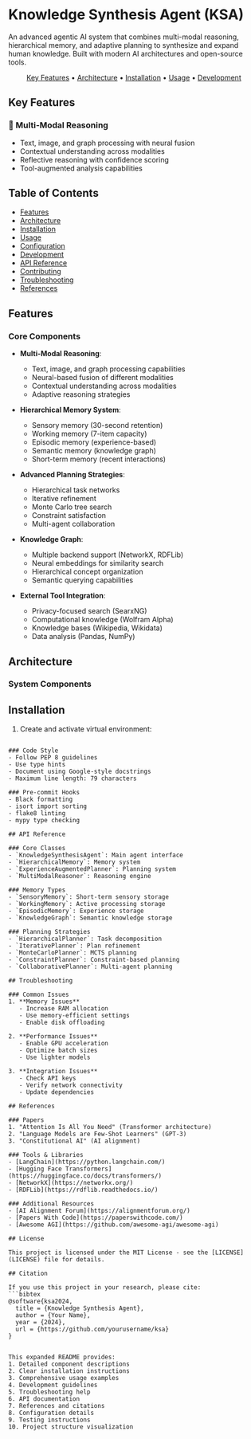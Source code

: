 # Knowledge Synthesis Agent (KSA)

An advanced agentic AI system that combines multi-modal reasoning, hierarchical memory, and adaptive planning to synthesize and expand human knowledge. Built with modern AI architectures and open-source tools.

<p align="center">
  <a href="#key-features">Key Features</a> •
  <a href="#architecture">Architecture</a> •
  <a href="#installation">Installation</a> •
  <a href="#usage">Usage</a> •
  <a href="#development">Development</a>
</p>

## Key Features

### 🧠 Multi-Modal Reasoning
- Text, image, and graph processing with neural fusion
- Contextual understanding across modalities
- Reflective reasoning with confidence scoring
- Tool-augmented analysis capabilities

## Table of Contents
- [Features](#features)
- [Architecture](#architecture)
- [Installation](#installation)
- [Usage](#usage)
- [Configuration](#configuration)
- [Development](#development)
- [API Reference](#api-reference)
- [Contributing](#contributing)
- [Troubleshooting](#troubleshooting)
- [References](#references)

## Features

### Core Components
- **Multi-Modal Reasoning**: 
  - Text, image, and graph processing capabilities
  - Neural-based fusion of different modalities
  - Contextual understanding across modalities
  - Adaptive reasoning strategies

- **Hierarchical Memory System**: 
  - Sensory memory (30-second retention)
  - Working memory (7-item capacity)
  - Episodic memory (experience-based)
  - Semantic memory (knowledge graph)
  - Short-term memory (recent interactions)

- **Advanced Planning Strategies**: 
  - Hierarchical task networks
  - Iterative refinement
  - Monte Carlo tree search
  - Constraint satisfaction
  - Multi-agent collaboration

- **Knowledge Graph**: 
  - Multiple backend support (NetworkX, RDFLib)
  - Neural embeddings for similarity search
  - Hierarchical concept organization
  - Semantic querying capabilities

- **External Tool Integration**: 
  - Privacy-focused search (SearxNG)
  - Computational knowledge (Wolfram Alpha)
  - Knowledge bases (Wikipedia, Wikidata)
  - Data analysis (Pandas, NumPy)

## Architecture

### System Components

## Installation

1. Create and activate virtual environment: 
```

### Code Style
- Follow PEP 8 guidelines
- Use type hints
- Document using Google-style docstrings
- Maximum line length: 79 characters

### Pre-commit Hooks
- Black formatting
- isort import sorting
- flake8 linting
- mypy type checking

## API Reference

### Core Classes
- `KnowledgeSynthesisAgent`: Main agent interface
- `HierarchicalMemory`: Memory system
- `ExperienceAugmentedPlanner`: Planning system
- `MultiModalReasoner`: Reasoning engine

### Memory Types
- `SensoryMemory`: Short-term sensory storage
- `WorkingMemory`: Active processing storage
- `EpisodicMemory`: Experience storage
- `KnowledgeGraph`: Semantic knowledge storage

### Planning Strategies
- `HierarchicalPlanner`: Task decomposition
- `IterativePlanner`: Plan refinement
- `MonteCarloPlanner`: MCTS planning
- `ConstraintPlanner`: Constraint-based planning
- `CollaborativePlanner`: Multi-agent planning

## Troubleshooting

### Common Issues
1. **Memory Issues**
   - Increase RAM allocation
   - Use memory-efficient settings
   - Enable disk offloading

2. **Performance Issues**
   - Enable GPU acceleration
   - Optimize batch sizes
   - Use lighter models

3. **Integration Issues**
   - Check API keys
   - Verify network connectivity
   - Update dependencies

## References

### Papers
1. "Attention Is All You Need" (Transformer architecture)
2. "Language Models are Few-Shot Learners" (GPT-3)
3. "Constitutional AI" (AI alignment)

### Tools & Libraries
- [LangChain](https://python.langchain.com/)
- [Hugging Face Transformers](https://huggingface.co/docs/transformers/)
- [NetworkX](https://networkx.org/)
- [RDFLib](https://rdflib.readthedocs.io/)

### Additional Resources
- [AI Alignment Forum](https://alignmentforum.org/)
- [Papers With Code](https://paperswithcode.com/)
- [Awesome AGI](https://github.com/awesome-agi/awesome-agi)

## License

This project is licensed under the MIT License - see the [LICENSE](LICENSE) file for details.

## Citation

If you use this project in your research, please cite:
```bibtex
@software{ksa2024,
  title = {Knowledge Synthesis Agent},
  author = {Your Name},
  year = {2024},
  url = {https://github.com/yourusername/ksa}
}
```
```

This expanded README provides:
1. Detailed component descriptions
2. Clear installation instructions
3. Comprehensive usage examples
4. Development guidelines
5. Troubleshooting help
6. API documentation
7. References and citations
8. Configuration details
9. Testing instructions
10. Project structure visualization